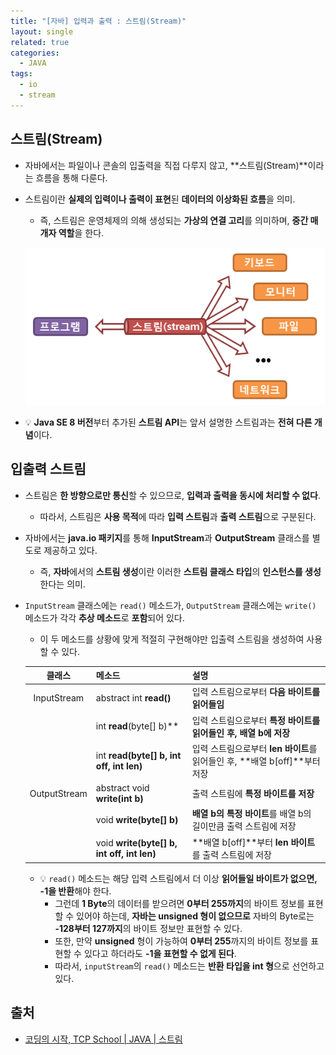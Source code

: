 ```yaml
---
title: "[자바] 입력과 출력 : 스트림(Stream)"
layout: single
related: true
categories:
  - JAVA
tags:
  - io
  - stream
---
```


## 스트림(Stream)
- 자바에서는 파일이나 콘솔의 입출력을 직접 다루지 않고, **스트림(Stream)**이라는 흐름을 통해 다룬다.
- 스트림이란 **실제의 입력이나 출력이 표현**된 **데이터의 이상화된 흐름**을 의미.
  - 즉, 스트림은 운영체제의 의해 생성되는 **가상의 연결 고리**를 의미하며, **중간 매개자 역할**을 한다.

  ![자바 스트림](/assets/images/java/stream.png)
  
- 💡 **Java SE 8 버전**부터 추가된 **스트림 API**는 앞서 설명한 스트림과는 **전혀 다른 개념**이다.

## 입출력 스트림
- 스트림은 **한 방향으로만 통신**할 수 있으므로, **입력과 출력을 동시에 처리할 수 없다**.
  - 따라서, 스트림은 **사용 목적**에 따라 **입력 스트림**과 **출력 스트림**으로 구분된다.

- 자바에서는 **java.io 패키지**를 통해 **InputStream**과 **OutputStream** 클래스를 별도로 제공하고 있다.
  - 즉, **자바**에서의 **스트림 생성**이란 이러한 **스트림 클래스 타입**의 **인스턴스를 생성**한다는 의미.

- `InputStream` 클래스에는 `read()` 메소드가, `OutputStream` 클래스에는 `write()` 메소드가 각각 **추상 메소드**로 **포함**되어 있다.
  - 이 두 메소드를 상황에 맞게 적절히 구현해야만 입출력 스트림을 생성하여 사용할 수 있다.

  | 클래스 | 메소드 | 설명 |
  |:------:|:------|:------|
  | InputStream | abstract int **read()** | 입력 스트림으로부터 **다음 바이트를 읽어들임** |
  |             | int **read**(byte\[\] b)** | 입력 스트림으로부터 **특정 바이트를 읽어들인 후, 배열 b에 저장** |
  |             | int **read(byte\[\] b, int off, int len)** | 입력 스트림으로부터 **len 바이트**를 읽어들인 후, **배열 b\[off\]**부터 저장 |
  | OutputStream | abstract void **write(int b)** | 출력 스트림에 **특정 바이트를 저장** |
  |              | void **write(byte\[\] b)** | **배열 b의 특정 바이트**를 배열 b의 길이만큼 출력 스트림에 저장 |
  |              | void **write(byte\[\] b, int off, int len)** | **배열 b\[off\]**부터 **len 바이트**를 출력 스트림에 저장 |
  
  - 💡 `read()` 메소드는 해당 입력 스트림에서 더 이상 **읽어들일 바이트가 없으면, -1을 반환**해야 한다.
    - 그런데 **1 Byte**의 데이터를 받으려면 **0부터 255까지**의 바이트 정보를 표현할 수 있어야 하는데, **자바는 unsigned 형이 없으므로** 자바의 Byte로는 **-128부터 127까지**의 바이트 정보만 표현할 수 있다.
    - 또한, 만약 **unsigned** 형이 가능하여 **0부터 255**까지의 바이트 정보를 표현할 수 있다고 하더라도 **-1을 표현할 수 없게 된다**.
    - 따라서, `inputStream`의 `read()` 메소드는 **반환 타입을 int 형**으로 선언하고 있다.   

## 출처
- [코딩의 시작, TCP School \| JAVA \| 스트림](https://www.tcpschool.com/java/java_io_stream)
